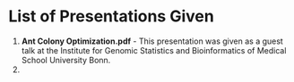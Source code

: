 # List of Presentations Given

1. **Ant Colony Optimization.pdf** - This presentation was given as a guest talk at the Institute for Genomic Statistics and Bioinformatics of Medical School University Bonn.
2. 
